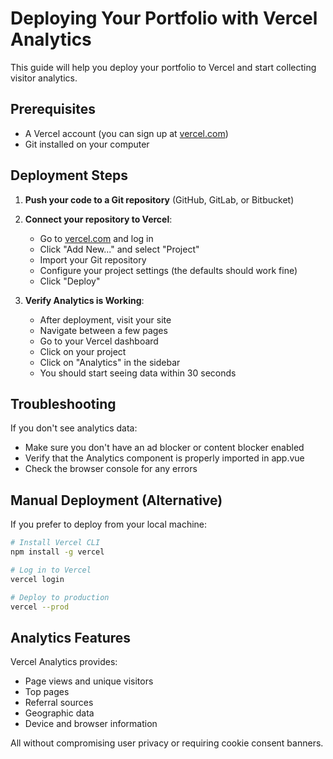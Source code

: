 # Deploying Your Portfolio with Vercel Analytics

This guide will help you deploy your portfolio to Vercel and start collecting visitor analytics.

## Prerequisites

-   A Vercel account (you can sign up at [vercel.com](https://vercel.com))
-   Git installed on your computer

## Deployment Steps

1. **Push your code to a Git repository** (GitHub, GitLab, or Bitbucket)

2. **Connect your repository to Vercel**:

    - Go to [vercel.com](https://vercel.com) and log in
    - Click "Add New..." and select "Project"
    - Import your Git repository
    - Configure your project settings (the defaults should work fine)
    - Click "Deploy"

3. **Verify Analytics is Working**:
    - After deployment, visit your site
    - Navigate between a few pages
    - Go to your Vercel dashboard
    - Click on your project
    - Click on "Analytics" in the sidebar
    - You should start seeing data within 30 seconds

## Troubleshooting

If you don't see analytics data:

-   Make sure you don't have an ad blocker or content blocker enabled
-   Verify that the Analytics component is properly imported in app.vue
-   Check the browser console for any errors

## Manual Deployment (Alternative)

If you prefer to deploy from your local machine:

```bash
# Install Vercel CLI
npm install -g vercel

# Log in to Vercel
vercel login

# Deploy to production
vercel --prod
```

## Analytics Features

Vercel Analytics provides:

-   Page views and unique visitors
-   Top pages
-   Referral sources
-   Geographic data
-   Device and browser information

All without compromising user privacy or requiring cookie consent banners.
